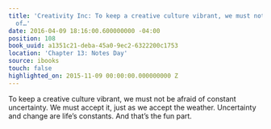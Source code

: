 ```yaml
---
title: 'Creativity Inc: To keep a creative culture vibrant, we must not be afraid
  of…'
date: 2016-04-09 18:16:00.600000000 -04:00
position: 108
book_uuid: a1351c21-deba-45a0-9ec2-6322200c1753
location: 'Chapter 13: Notes Day'
source: ibooks
touch: false
highlighted_on: 2015-11-09 00:00:00.000000000 Z
---
```


To keep a creative culture vibrant, we must not be afraid of constant uncertainty. We must accept it, just as we accept the weather. Uncertainty and change are life’s constants. And that’s the fun part.